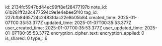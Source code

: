 id: 2134fc5947bd44ec99ff8ef28477197b
note_id: 61b281ff2a2c477594c9e1e4ebee5f40
tag_id: 227bfb8465724c2483fdac22e8b05b84
created_time: 2025-01-07T00:35:53.377Z
updated_time: 2025-01-07T00:35:53.377Z
user_created_time: 2025-01-07T00:35:53.377Z
user_updated_time: 2025-01-07T00:35:53.377Z
encryption_cipher_text: 
encryption_applied: 0
is_shared: 0
type_: 6